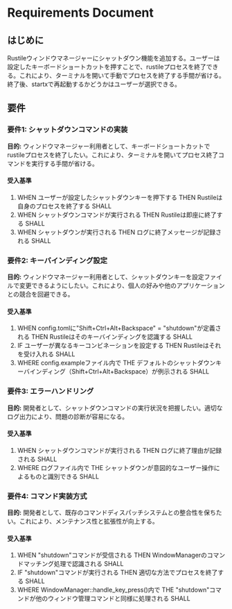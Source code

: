 # Requirements Document

## はじめに
Rustileウィンドウマネージャーにシャットダウン機能を追加する。ユーザーは設定したキーボードショートカットを押すことで、rustileプロセスを終了できる。これにより、ターミナルを開いて手動でプロセスを終了する手間が省ける。終了後、startxで再起動するかどうかはユーザーが選択できる。

## 要件

### 要件1: シャットダウンコマンドの実装
**目的:** ウィンドウマネージャー利用者として、キーボードショートカットでrustileプロセスを終了したい。これにより、ターミナルを開いてプロセス終了コマンドを実行する手間が省ける。

#### 受入基準
1. WHEN ユーザーが設定したシャットダウンキーを押下する THEN Rustileは自身のプロセスを終了する SHALL
2. WHEN シャットダウンコマンドが実行される THEN Rustileは即座に終了する SHALL
3. WHEN シャットダウンが実行される THEN ログに終了メッセージが記録される SHALL

### 要件2: キーバインディング設定
**目的:** ウィンドウマネージャー利用者として、シャットダウンキーを設定ファイルで変更できるようにしたい。これにより、個人の好みや他のアプリケーションとの競合を回避できる。

#### 受入基準
1. WHEN config.tomlに"Shift+Ctrl+Alt+Backspace" = "shutdown"が定義される THEN Rustileはそのキーバインディングを認識する SHALL
2. IF ユーザーが異なるキーコンビネーションを設定する THEN Rustileはそれを受け入れる SHALL
3. WHERE config.exampleファイル内で THE デフォルトのシャットダウンキーバインディング（Shift+Ctrl+Alt+Backspace）が例示される SHALL

### 要件3: エラーハンドリング
**目的:** 開発者として、シャットダウンコマンドの実行状況を把握したい。適切なログ出力により、問題の診断が容易になる。

#### 受入基準
1. WHEN シャットダウンコマンドが実行される THEN ログに終了理由が記録される SHALL
2. WHERE ログファイル内で THE シャットダウンが意図的なユーザー操作によるものと識別できる SHALL

### 要件4: コマンド実装方式
**目的:** 開発者として、既存のコマンドディスパッチシステムとの整合性を保ちたい。これにより、メンテナンス性と拡張性が向上する。

#### 受入基準
1. WHEN "shutdown"コマンドが受信される THEN WindowManagerのコマンドマッチング処理で認識される SHALL
2. IF "shutdown"コマンドが実行される THEN 適切な方法でプロセスを終了する SHALL
3. WHERE WindowManager::handle_key_press()内で THE "shutdown"コマンドが他のウィンドウ管理コマンドと同様に処理される SHALL
